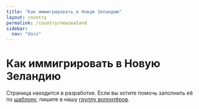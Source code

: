 ```yaml
---
title: "Как иммигрировать в Новую Зеландию"
layout: country
permalink: /country/newzealand
sidebar:
  nav: "docs"
---
```


# Как иммигрировать в Новую Зеландию

Страница находится в разработке. Если вы хотите помочь заполнить её по [шаблону](/template), пишите в нашу [группу волонтёров](https://t.me/+FHi3FnJaoWJkMDAx).
